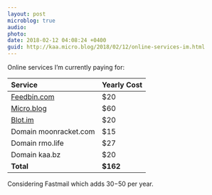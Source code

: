 ```yaml
---
layout: post
microblog: true
audio: 
photo: 
date: 2018-02-12 04:08:24 +0400
guid: http://kaa.micro.blog/2018/02/12/online-services-im.html
---
```

Online services I’m currently paying for:

| Service | Yearly Cost |
|:--|:--|
| [Feedbin.com](http://feedbin.com) | $20 |
| [Micro.blog](http://micro.blog) | $60 |
| [Blot.im](http://blot.im) | $20 |
| Domain moonracket.com | $15 |
| Domain rmo.life | $27 |
| Domain kaa.bz | $20 |
| **Total** | **$162** |

Considering Fastmail which adds $30-$50 per year.
